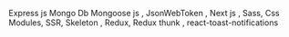 Express js Mongo Db Mongoose js , JsonWebToken , Next js , Sass, Css Modules, SSR, Skeleton , Redux, Redux thunk , react-toast-notifications